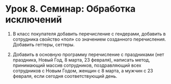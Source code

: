 # Урок 8. Семинар: Обработка исключений

1. В класс покупателя добавить перечисление с гендерами, добавить в сотрудника свойство «пол» со
   значением созданного перечисления. Добавить геттеры, сеттеры.

   
2. Добавить в основную программу перечисление с праздниками (нет праздника, Новый Год, 8 марта, 23 февраля),
   написать метод, принимающий массив сотрудников, поздравляющий всех сотрудников с Новым Годом,
   женщин с 8 марта, а мужчин с 23 февраля, если сегодня соответствующий день.
